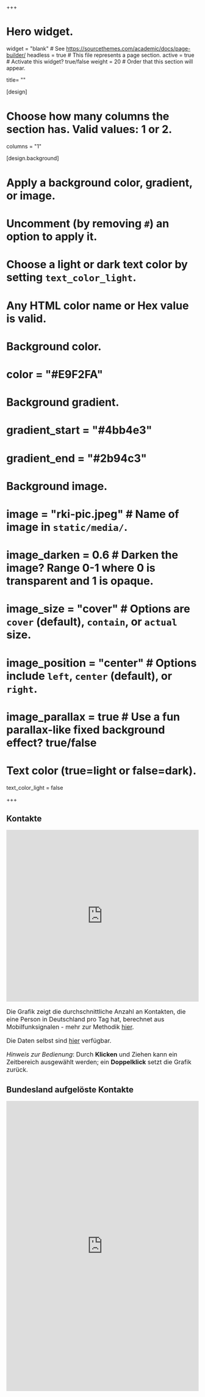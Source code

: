 +++

# Hero widget.
widget = "blank"  # See https://sourcethemes.com/academic/docs/page-builder/
headless = true  # This file represents a page section.
active = true  # Activate this widget? true/false
weight = 20  # Order that this section will appear.

title= ""

[design]
# Choose how many columns the section has. Valid values: 1 or 2.
columns = "1"

[design.background]
  # Apply a background color, gradient, or image.
  #   Uncomment (by removing `#`) an option to apply it.
  #   Choose a light or dark text color by setting `text_color_light`.
  #   Any HTML color name or Hex value is valid.

  # Background color.
  # color = "#E9F2FA"

  # Background gradient.
  # gradient_start = "#4bb4e3"
  # gradient_end = "#2b94c3"

  # Background image.
  # image = "rki-pic.jpeg"  # Name of image in `static/media/`.
  # image_darken = 0.6  # Darken the image? Range 0-1 where 0 is transparent and 1 is opaque.
  # image_size = "cover"  #  Options are `cover` (default), `contain`, or `actual` size.
  # image_position = "center"  # Options include `left`, `center` (default), or `right`.
  # image_parallax = true  # Use a fun parallax-like fixed background effect? true/false

  # Text color (true=light or false=dark).
  text_color_light = false

+++

<div class="contacts-title col-md-12">
  <h2>Kontakte</h2>
</div>

<div class="contacts" class="col-md-12">
<iframe id="contact-iframe" class="contact-monitor" frameborder="0" width="100%" height="450px" src="https://rocs.hu-berlin.de/viz/contactindex-monitor/?lang=de"></iframe>
</div>

<div class="contacts-title col-md-12">
  <p style='font-size: medium'>Die Grafik zeigt die durchschnittliche Anzahl an Kontakten, die eine Person in Deutschland pro Tag hat, berechnet aus Mobilfunksignalen - mehr zur Methodik <a href="/de/data-info/contacts">hier</a>.</p>

  <p style='font-size: medium'>Die Daten selbst sind <a href="https://rocs.hu-berlin.de/viz/contactindex-monitor/contactindex-data/data/">hier</a> verfügbar.</p>

  <p style='font-size: medium'><i>Hinweis zur Bedienung</i>: Durch <b>Klicken</b> und Ziehen kann ein Zeitbereich ausgewählt werden; ein <b>Doppelklick</b> setzt die Grafik zurück.</p>
</div>

<div class="contacts-title col-md-12">
  <h2>Bundesland aufgelöste Kontakte</h2>
</div>

<div class="contacts" class="col-md-12">
<iframe id="contact-states-iframe" class="contact-monitor" frameborder="0" width="100%" height="760px" src="https://rocs.hu-berlin.de/viz/contactindex-monitor/states.html"></iframe>
</div>

